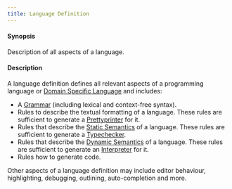 ```yaml
---
title: Language Definition
---
```


#### Synopsis

Description of all aspects of a language.

#### Description

A language definition defines all relevant aspects of a programming language or [Domain Specific Language](../../Rascalopedia/DomainSpecificLanguage/index.md) and includes:

*  A [Grammar](../../Rascalopedia/Grammar/index.md) (including lexical and context-free syntax).
*  Rules to describe the textual formatting of a language. 
  These rules are sufficient to generate a [Prettyprinter](../../Rascalopedia/Prettyprinter/index.md) for it.
*  Rules that describe the [Static Semantics](../../Rascalopedia/StaticSemantics/index.md) of a language.
  These rules are sufficient to generate a [Typechecker](../../Rascalopedia/Typechecker/index.md).
*  Rules that describe the [Dynamic Semantics](../../Rascalopedia/DynamicSemantics/index.md) of a language. 
  These rules are sufficient to generate an [Interpreter](../../Rascalopedia/Interpreter/index.md) for it.
*  Rules how to generate code.


Other aspects of a language definition may include editor behaviour, highlighting, debugging, outlining, auto-completion and more.


